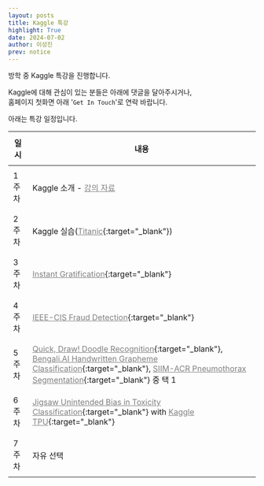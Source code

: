 ```yaml
---
layout: posts
title: Kaggle 특강
highlight: True
date: 2024-07-02
author: 이성진
prev: notice
---
```


<head>
  <style>
    table {
      width: 100%;
      border-collapse: collapse;
    }
    th, td {
      padding: 10px;
    }
    a {
      color: #808080 !important;
    }
  </style>
</head>


방학 중 Kaggle 특강을 진행합니다.

Kaggle에 대해 관심이 있는 분들은 아래에 댓글을 달아주시거나,<br>홈페이지 첫화면 아래 '`Get In Touch`'로 연락 바랍니다.

아래는 특강 일정입니다.

| 일시 | 내용 |
|---|---|
| 1주차 | Kaggle 소개 - <a href="https://drive.google.com/drive/folders/1-Fx8KXEO8s-e2r6SuBE5VM3oULHbSnhH?usp=sharing" target="_blank">강의 자료</a> |
| 2주차 | Kaggle 실습([Titanic](https://www.kaggle.com/competitions/titanic){:target="_blank"}) |
| 3주차 | [Instant Gratification](https://www.kaggle.com/c/instant-gratification){:target="_blank"} |
| 4주차 | [IEEE-CIS Fraud Detection](https://www.kaggle.com/c/ieee-fraud-detection){:target="_blank"} |
| 5주차 | [Quick, Draw! Doodle Recognition](https://www.kaggle.com/c/quickdraw-doodle-recognition){:target="_blank"}, [Bengali.AI Handwritten Grapheme Classification](https://www.kaggle.com/c/bengaliai-cv19){:target="_blank"}, [SIIM-ACR Pneumothorax Segmentation](https://www.kaggle.com/c/siim-acr-pneumothorax-segmentation){:target="_blank"} 중 택 1|
| 6주차 | [Jigsaw Unintended Bias in Toxicity Classification](https://www.kaggle.com/c/jigsaw-unintended-bias-in-toxicity-classification){:target="_blank"} with [Kaggle TPU](https://www.kaggle.com/docs/tpu){:target="_blank"} |
| 7주차 | 자유 선택 |